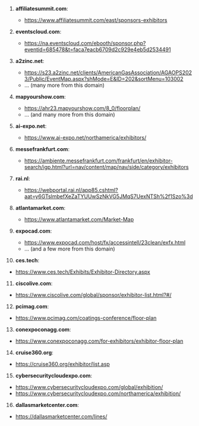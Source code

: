 
1. **affiliatesummit.com**:
   - https://www.affiliatesummit.com/east/sponsors-exhibitors

2. **eventscloud.com**:
   - https://na.eventscloud.com/ebooth/sponsor.php?eventid=685478&t=faca7eacb6709d2c929e4eb5d2534491

3. **a2zinc.net**:
   - https://s23.a2zinc.net/clients/AmericanGasAssociation/AGAOPS2023/Public/EventMap.aspx?shMode=E&ID=202&sortMenu=103002
   - ... (many more from this domain)

4. **mapyourshow.com**:
   - https://ahr23.mapyourshow.com/8_0/floorplan/
   - ... (and many more from this domain)

5. **ai-expo.net**:
   - https://www.ai-expo.net/northamerica/exhibitors/

6. **messefrankfurt.com**:
   - https://ambiente.messefrankfurt.com/frankfurt/en/exhibitor-search/igp.html?url=nav/content/map/nav/side/category/exhibitors

7. **rai.nl**:
   - https://webportal.rai.nl/app85.cshtml?aat=y6GTslmbefXeZaTYUUwSzNkVG5JMqS7UexNTSh%2f1Szo%3d

8. **atlantamarket.com**:
   - https://www.atlantamarket.com/Market-Map

9. **expocad.com**:
   - https://www.expocad.com/host/fx/accessintell/23clean/exfx.html
   - ... (and a few more from this domain)

10. **ces.tech**:
   - https://www.ces.tech/Exhibits/Exhibitor-Directory.aspx

11. **ciscolive.com**:
   - https://www.ciscolive.com/global/sponsor/exhibitor-list.html?#/

12. **pcimag.com**:
   - https://www.pcimag.com/coatings-conference/floor-plan

13. **conexpoconagg.com**:
   - https://www.conexpoconagg.com/for-exhibitors/exhibitor-floor-plan

14. **cruise360.org**:
   - https://cruise360.org/exhibitor/list.asp

15. **cybersecuritycloudexpo.com**:
   - https://www.cybersecuritycloudexpo.com/global/exhibition/
   - https://www.cybersecuritycloudexpo.com/northamerica/exhibition/

16. **dallasmarketcenter.com**:
   - https://dallasmarketcenter.com/lines/
